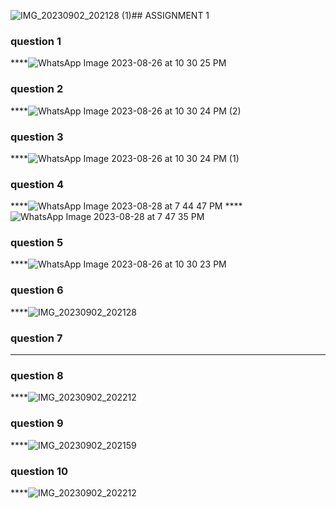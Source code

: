 ![IMG_20230902_202128 (1)](https://github.com/zoni2004/PF-FALL-23/assets/142867557/5a53faa7-ac08-451d-823c-1bf8a35e2461)## ASSIGNMENT 1

### question 1
****![WhatsApp Image 2023-08-26 at 10 30 25 PM](https://github.com/zoni2004/PF-FALL-23/assets/142867557/bec04e95-1a3b-4028-8ca8-f46eba7a3939)

### question 2
****![WhatsApp Image 2023-08-26 at 10 30 24 PM (2)](https://github.com/zoni2004/PF-FALL-23/assets/142867557/10f5f1c2-73f4-4c38-ae67-a968ee9448a8)

### question 3
****![WhatsApp Image 2023-08-26 at 10 30 24 PM (1)](https://github.com/zoni2004/PF-FALL-23/assets/142867557/88ffd2e7-73c4-4125-9edb-c5ee64e1264d)

### question 4
****![WhatsApp Image 2023-08-28 at 7 44 47 PM](https://github.com/zoni2004/PF-FALL-23/assets/142867557/f7431045-7fb7-4cf0-8232-dfed5f48c9b7)
****![WhatsApp Image 2023-08-28 at 7 47 35 PM](https://github.com/zoni2004/PF-FALL-23/assets/142867557/1e5a0a11-7b92-42f3-a35e-a72f51d5715b)

### question 5
****![WhatsApp Image 2023-08-26 at 10 30 23 PM](https://github.com/zoni2004/PF-FALL-23/assets/142867557/78a3c588-721e-4926-920e-79f77497f91c)

### question 6
****![IMG_20230902_202128](https://github.com/zoni2004/PF-FALL-23/assets/142867557/3f052b6d-50ad-440f-a6aa-08ed6fc2e87f)

### question 7
****

### question 8
****![IMG_20230902_202212](https://github.com/zoni2004/PF-FALL-23/assets/142867557/750fb935-baf9-4e12-83c2-41fb6186faba)

### question 9
****![IMG_20230902_202159](https://github.com/zoni2004/PF-FALL-23/assets/142867557/0568222c-0709-410f-8a8e-eeb9dcfc34f6)

### question 10
****![IMG_20230902_202212](https://github.com/zoni2004/PF-FALL-23/assets/142867557/18fd9901-043f-4382-ab30-84e3fd2a6762)


